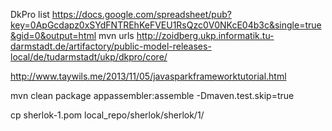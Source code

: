 


DkPro list
https://docs.google.com/spreadsheet/pub?key=0ApGcdapz0xSYdFNTREhKeFVEU1RsQzc0V0NKcE04b3c&single=true&gid=0&output=html
mvn urls
http://zoidberg.ukp.informatik.tu-darmstadt.de/artifactory/public-model-releases-local/de/tudarmstadt/ukp/dkpro/core/


http://www.taywils.me/2013/11/05/javasparkframeworktutorial.html

mvn clean package appassembler:assemble -Dmaven.test.skip=true


cp sherlok-1.pom local_repo/sherlok/sherlok/1/

